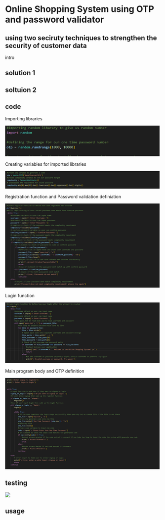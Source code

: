 # Online Shopping System using OTP and password validator

## using two seciruty techniques to strengthen the security of customer data 

intro

## solution 1

## soltuion 2

## code 

Importing libraries 
<style>
    img{
        width: 500px;
    }
</style>
<span class="image fit"><img src="images/lib.PNG" alt="" /></span>


 Creating variables for imported libraries

<span class="image fit"><img src="images/libv.PNG" alt="" /></span>

 Registration function and Password validation definiation

<span class="image fit"><img src="images/regf.PNG" alt="" /></span>


 Login function

 <span class="image fit"><img src="images/lfun.PNG" alt="" /></span>


Main program body and OTP definition

<span class="image fit"><img src="images/motp.PNG" alt="" /></span>


## testing

<img src="images/video.gif">

## usage
